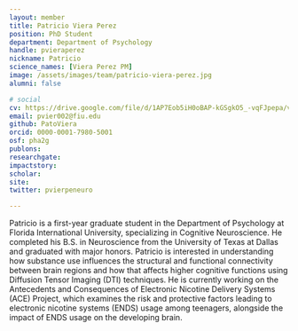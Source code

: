 ```yaml
---
layout: member
title: Patricio Viera Perez
position: PhD Student
department: Department of Psychology
handle: pvieraperez
nickname: Patricio
science_names: [Viera Perez PM]
image: /assets/images/team/patricio-viera-perez.jpg
alumni: false

# social
cv: https://drive.google.com/file/d/1AP7Eob5iH0oBAP-kGSgkO5_-vqFJpepa/view?usp=sharing
email: pvier002@fiu.edu
github: PatoViera
orcid: 0000-0001-7980-5001
osf: pha2g
publons:
researchgate:
impactstory:
scholar:
site:
twitter: pvierpeneuro

---
```


Patricio is a first-year graduate student in the Department of Psychology at Florida International University, specializing in Cognitive Neuroscience. He completed his B.S. in Neuroscience from the University of Texas at Dallas and graduated with major honors. Patricio is interested in understanding how substance use influences the structural and functional connectivity between brain regions and how that affects higher cognitive functions using Diffusion Tensor Imaging (DTI) techniques. He is currently working on the Antecedents and Consequences of Electronic Nicotine Delivery Systems (ACE) Project, which examines the risk and protective factors leading to electronic nicotine systems (ENDS) usage among teenagers, alongside the impact of ENDS usage on the developing brain.
